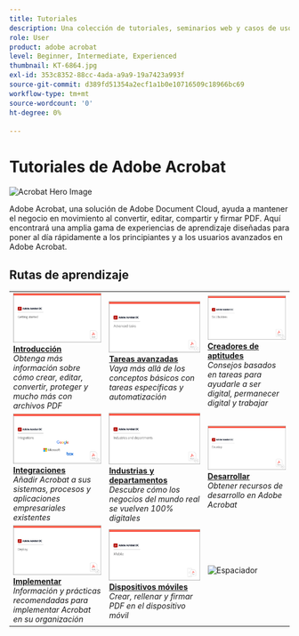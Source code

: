 ```yaml
---
title: Tutoriales
description: Una colección de tutoriales, seminarios web y casos de uso para Adobe Acrobat DC
role: User
product: adobe acrobat
level: Beginner, Intermediate, Experienced
thumbnail: KT-6864.jpg
exl-id: 353c8352-88cc-4ada-a9a9-19a7423a993f
source-git-commit: d389fd51354a2ecf1a1b0e10716509c18966bc69
workflow-type: tm+mt
source-wordcount: '0'
ht-degree: 0%

---
```


# Tutoriales de Adobe Acrobat

![Acrobat Hero Image](assets/Hero_Acrobat.jpg)

Adobe Acrobat, una solución de Adobe Document Cloud, ayuda a mantener el negocio en movimiento al convertir, editar, compartir y firmar PDF. Aquí encontrará una amplia gama de experiencias de aprendizaje diseñadas para poner al día rápidamente a los principiantes y a los usuarios avanzados en Adobe Acrobat.

## Rutas de aprendizaje

<table style="table-layout:fixed">
<tr>
  <td>
    <a href="getting-started/getting-started-overview.md">
      <img alt="Introducción" src="assets/acrobat_title_getting_started.png" />
    </a>
    <div>
    <a href="getting-started/getting-started-overview.md"><strong>Introducción</strong></a>
    </div>
    <em>Obtenga más información sobre cómo crear, editar, convertir, proteger y mucho más con archivos PDF</em>
    <br>
  </td>
  <td>
    <a href="advanced-tasks/advanced-tasks-overview.md">
      <img alt="Tareas avanzadas" src="assets/acrobat_title_advanced_tasks.png" />
    </a>
    <div>
    <a href="advanced-tasks/advanced-tasks-overview.md"><strong>Tareas avanzadas</strong></a>
    </div>
    <em>Vaya más allá de los conceptos básicos con tareas específicas y automatización</em>
    <br>
  </td>
  <td>
    <a href="skill-builder/skill-builder-overview.md">
      <img alt="Generador de aptitudes" src="assets/acrobat_title_skill_builder.png" />
    </a>
    <div>
    <a href="skill-builder/skill-builder-overview.md"><strong>Creadores de aptitudes</strong></a>
    </div>
    <em>Consejos basados en tareas para ayudarle a ser digital, permanecer digital y trabajar</em>
    <br>
  </td>
</tr>
<tr>
  <td>
    <a href="integrate/integrate-overview.md">
      <img alt="Integraciones" src="assets/acrobat_title_integrate.png" />
    </a>
    <div>
    <a href="integrate/integrate-overview.md"><strong>Integraciones</strong></a>
    </div>
    <em>Añadir Acrobat a sus sistemas, procesos y aplicaciones empresariales existentes</em>
    <br>
  </td>
  <td>
    <a href="industry/industry-overview.md">
      <img alt="Industrias y departamentos" src="assets/acrobat_title_industry.png" />
    </a>
    <div>
    <a href="industry/industry-overview.md"><strong>Industrias y departamentos</strong></a>
    </div>
    <em>Descubre cómo los negocios del mundo real se vuelven 100% digitales</em>
    <br>
  </td>  
  <td>
    <a href="develop/develop-overview.md">
      <img alt="Desarrollar" src="assets/acrobat_title_develop.png" />
    </a>
    <div>
    <a href="develop/develop-overview.md"><strong>Desarrollar</strong></a>
    </div>
    <em>Obtener recursos de desarrollo en Adobe Acrobat</em>
    <br>
  </td>
</tr>
<tr>
  <td>
    <a href="deploy/deploy-overview.md">
      <img alt="Implementar" src="assets/acrobat_title_deploy.png" />
    </a>
    <div>
    <a href="deploy/deploy-overview.md"><strong>Implementar</strong></a>
    </div>
    <em>Información y prácticas recomendadas para implementar Acrobat en su organización</em>
    <br>
  </td>
  <td>
    <a href="mobile/mobile-overview.md">
      <img alt="Dispositivos móviles" src="assets/acrobat_title_mobile.png" />
    </a>
    <div>
    <a href="mobile/mobile-overview.md"><strong>Dispositivos móviles</strong></a>
    </div>
    <em>Crear, rellenar y firmar PDF en el dispositivo móvil</em>
    <br>
  </td>  
  <td>
   <img alt="Espaciador" src="assets/Whitespacer.png" />
    <div>
    <br>
  </td>
</tr>
</table>
